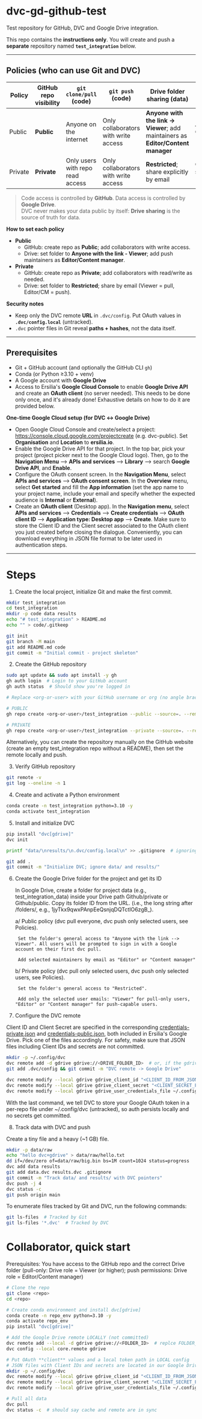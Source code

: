 # dvc-gd-github-test

Test repository for GitHub, DVC and Google Drive integration.

This repo contains the **instructions only**.
You will create and push a **separate** repository named **`test_integration`** below.

---

## Policies (who can use **Git** and **DVC**)

| Policy  | GitHub repo visibility | `git clone/pull` (code)            | `git push` (code)                     | Drive folder sharing (data)                                        | `dvc pull` (data)                                  | `dvc push` (data)                                   |
|---------|------------------------|-------------------------------------|---------------------------------------|--------------------------------------------------------------------|----------------------------------------------------|-----------------------------------------------------|
| Public  | **Public**             | Anyone on the internet              | Only collaborators with write access  | **Anyone with the link → Viewer**; add maintainers as **Editor/Content manager** | Anyone with a Google account (browser OAuth)       | Only emails added as **Editor/Content manager**     |
| Private | **Private**            | Only users with repo read access    | Only collaborators with write access  | **Restricted**; share explicitly by email                         | Only users you shared with (Viewer/Editor/CM)      | Only emails added as **Editor/Content manager**     |

> Code access is controlled by **GitHub**. Data access is controlled by **Google Drive**.  
> DVC never makes your data public by itself: **Drive sharing** is the source of truth for data.

**How to set each policy**

- **Public**
  - GitHub: create repo as **Public**; add collaborators with write access.
  - Drive: set folder to **Anyone with the link - Viewer**; add push maintainers as **Editor/Content manager**.
- **Private**
  - GitHub: create repo as **Private**; add collaborators with read/write as needed.
  - Drive: set folder to **Restricted**; share by email (Viewer = pull, Editor/CM = push).

**Security notes**
- Keep only the DVC remote **URL** in `.dvc/config`. Put OAuth values in **`.dvc/config.local`** (untracked).
- `.dvc` pointer files in Git reveal **paths + hashes**, not the data itself.

---

## Prerequisites

- Git + GitHub account (and optionally the GitHub CLI `gh`)
- Conda (or Python ≥3.10 + venv)
- A Google account with **Google Drive**
- Access to Ersilia's **Google Cloud Console** to enable **Google Drive API** and create an **OAuth client** (no server needed). This needs to be done only once, and it's already done! Exhaustive details on how to do it are provided below. 

**One-time Google Cloud setup (for DVC ↔ Google Drive)**

- Open Google Cloud Console and create/select a project: https://console.cloud.google.com/projectcreate (e.g. dvc-public). Set **Organisation** and **Location** to **ersilia.io**.
- Enable the Google Drive API for that project. In the top bar, pick your project (project picker next to the Google Cloud logo). Then, go to the **Navigation Menu** --> **APIs and services** --> **Library** --> search **Google Drive API**, and **Enable**. 
- Configure the OAuth consent screen. In the **Navigation Menu**, select **APIs and services** --> **OAuth consent screen**. In the **Overview** menu, select **Get started** and fill the **App information** (set the app name to your project name, include your email and specify whether the expected audience is **Internal** or **External**). 
- Create an **OAuth client** (Desktop app). In the **Navigation menu**, select **APIs and services** --> **Credentials** --> **Create credentials** --> **OAuth client ID** --> **Application type: Desktop app** --> **Create**. Make sure to store the Client ID and the Client secret associated to the OAuth client you just created before closing the dialogue. Conveniently, you can download everything in JSON file format to be later used in authentication steps. 


---


# Steps

1. Create the local project, initialize Git and make the first commit.

```bash
mkdir test_integration
cd test_integration
mkdir -p code data results
echo "# test_integration" > README.md
echo "" > code/.gitkeep

git init
git branch -M main
git add README.md code
git commit -m "Initial commit - project skeleton"
```

2. Create the GitHub repository

```bash
sudo apt update && sudo apt install -y gh
gh auth login  # Login to your GitHub account
gh auth status  # Should show you're logged in

# Replace <org-or-user> with your GitHub username or org (no angle brackets)

# PUBLIC
gh repo create <org-or-user>/test_integration --public --source=. --remote=origin --push

# PRIVATE
gh repo create <org-or-user>/test_integration --private --source=. --remote=origin --push
```
Alternatively, you can create the repository manually on the GitHub website (create an empty test_integration repo without a README), then set the remote locally and push.

3. Verify GitHub repository

```bash
git remote -v
git log --oneline -n 1
```

4. Create and activate a Python environment

```bash
conda create -n test_integration python=3.10 -y
conda activate test_integration
```

5. Install and initialize DVC

```bash
pip install "dvc[gdrive]"
dvc init

printf "data/\nresults/\n.dvc/config.local\n" >> .gitignore  # ignoring data, results and OAuth config

git add .
git commit -m "Initialize DVC; ignore data/ and results/"
```

6. Create the Google Drive folder for the project and get its ID

    In Google Drive, create a folder for project data (e.g., test_integration_data) inside your Drive path Github/private or Github/public. Copy its folder ID from the URL. (i.e., the long string after /folders/, e.g., 1jyTkx9qwxPAnpEeQsnjqDQTctIO6zgB_).

    a/ Public policy (dvc pull everyone, dvc push only selected users, see Policies).

        Set the folder's general access to "Anyone with the link --> Viewer". All users will be prompted to sign in with a Google account on their first dvc pull.

        Add selected maintainers by email as "Editor" or "Content manager"


    b/ Private policy (dvc pull only selected users, dvc push only selected users, see Policies).

        Set the folder's general access to "Restricted".

        Add only the selected user emails: "Viewer" for pull-only users, "Editor" or "Content manager" for push-capable users.


7. Configure the DVC remote

Client ID and Client Secret are specified in the corresponding [credentials-private.json](https://drive.google.com/file/d/1qBzS43UsQf7Qmjon3IAtM6FJTB-Ofsex/view?usp=sharing) and [credentials-public.json](https://drive.google.com/file/d/1AEhlLAbEP3oeETaHN3C8KF19RZHKw2_F/view?usp=sharing), both included in Ersilia's Google Drive. Pick one of the files accordingly. For safety, make sure that JSON files including Client IDs and secrets are not committed. 

```bash
mkdir -p ~/.config/dvc
dvc remote add -d gdrive gdrive://<DRIVE_FOLDER_ID>  # or, if the gdrive remote already exists, dvc remote modify gdrive url gdrive://<DRIVE_FOLDER_ID>
git add .dvc/config && git commit -m "DVC remote -> Google Drive"

dvc remote modify --local gdrive gdrive_client_id "<CLIENT_ID_FROM_JSON>"
dvc remote modify --local gdrive gdrive_client_secret "<CLIENT_SECRET_FROM_JSON>"
dvc remote modify --local gdrive gdrive_user_credentials_file ~/.config/dvc/${PWD##*/}-gdrive.json
```

With the last command, we tell DVC to store your Google OAuth token in a per-repo file under ~/.config/dvc (untracked), so auth persists locally and no secrets get committed.

8. Track data with DVC and push

Create a tiny file and a heavy (~1 GB) file.

```bash
mkdir -p data/raw
echo "hello dvc+gdrive" > data/raw/hello.txt
dd if=/dev/zero of=data/raw/big.bin bs=1M count=1024 status=progress
dvc add data results
git add data.dvc results.dvc .gitignore
git commit -m "Track data/ and results/ with DVC pointers"
dvc push -j 4
dvc status -c
git push origin main
```

To enumerate files tracked by Git and DVC, run the following commands:

```bash
git ls-files  # Tracked by Git
git ls-files '*.dvc'  # Tracked by DVC
```


# Collaborator, quick start

Prerequisites: You have access to the GitHub repo and the correct Drive folder (pull-only: Drive role = Viewer (or higher); push permissions: Drive role = Editor/Content manager)

```bash
# Clone the repo
git clone <repo>
cd <repo>

# Create conda environment and install dvc[gdrive]
conda create -n repo_env python=3.10 -y
conda activate repo_env
pip install "dvc[gdrive]"

# Add the Google Drive remote LOCALLY (not committed)
dvc remote add --local -d gdrive gdrive://<FOLDER_ID>  # replce FOLDER_ID with the actual folder's ID from Google Drive (see Steps: step 6)
dvc config --local core.remote gdrive

# Put OAuth **client** values and a local token path in LOCAL config
# JSON files with Client IDs and secrets are located in our Google Drive (see Steps: step 7)
mkdir -p ~/.config/dvc
dvc remote modify --local gdrive gdrive_client_id "<CLIENT_ID_FROM_JSON>"
dvc remote modify --local gdrive gdrive_client_secret "<CLIENT_SECRET_FROM_JSON>"
dvc remote modify --local gdrive gdrive_user_credentials_file ~/.config/dvc/${PWD##*/}-gdrive.json

# Pull all data
dvc pull
dvc status -c  # should say cache and remote are in sync
```
